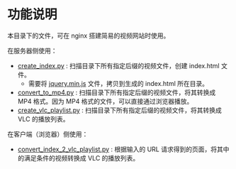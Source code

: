 # 功能说明

本目录下的文件，可在 nginx 搭建简易的视频网站时使用。

在服务器侧使用：

* [create_index.py](create_index.py) : 扫描目录下所有指定后缀的视频文件，创建 index.html 文件。
  * 需要将 [jquery.min.js](../libs/jquery/3.4.1/jquery.min.js) 文件，拷贝到生成的 index.html 所在目录。
* [convert_to_mp4.py](convert_to_mp4.py) : 扫描目录下所有指定后缀的视频文件，将其转换成 MP4 格式。因为 MP4 格式的文件，可以直接通过浏览器播放。
* [create_vlc_playlist.py](create_vlc_playlist.py) : 扫描目录下所有指定后缀的视频文件，将其转换成 VLC 的播放列表。

在客户端（浏览器）侧使用：

* [convert_index_2_vlc_playlist.py](convert_index_2_vlc_playlist.py) : 根据输入的 URL 请求得到的页面，将其中的满足条件的视频转换成 VLC 的播放列表。
